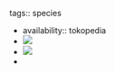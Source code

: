 tags:: species
- availability:: tokopedia
- ![](https://peach-geographical-bat-397.mypinata.cloud/ipfs/QmP8HbqMADqeeF1X2yuDFAfMVmk6JLbjFmeeCRMosaQgPX)
- ![](https://peach-geographical-bat-397.mypinata.cloud/ipfs/QmUNLjKZbjt1dFyVREH6a6SMCWGi8GEM9PoRN2xum8QJaC)
-